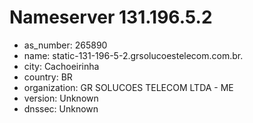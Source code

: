 # Nameserver 131.196.5.2

* as_number: 265890
* name: static-131-196-5-2.grsolucoestelecom.com.br.
* city: Cachoeirinha
* country: BR
* organization: GR SOLUCOES TELECOM LTDA - ME
* version: Unknown
* dnssec: Unknown
